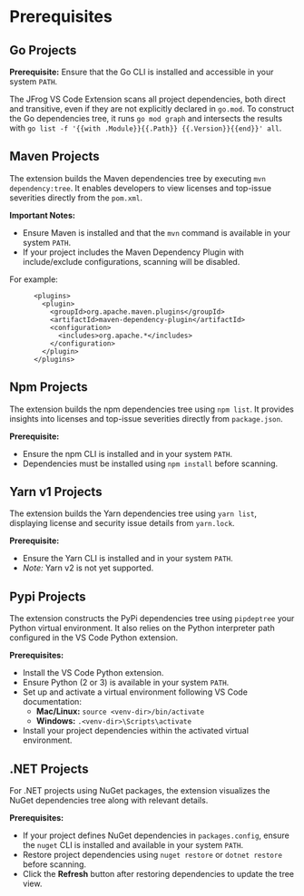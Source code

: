 # Prerequisites

## **Go Projects**

**Prerequisite:** Ensure that the Go CLI is installed and accessible in your system `PATH`.

The JFrog VS Code Extension scans all project dependencies, both direct and transitive, even if they are not explicitly declared in `go.mod`. To construct the Go dependencies tree, it runs `go mod graph` and intersects the results with `go list -f '{{with .Module}}{{.Path}} {{.Version}}{{end}}' all`.

## **Maven Projects**

The extension builds the Maven dependencies tree by executing `mvn dependency:tree`. It enables developers to view licenses and top-issue severities directly from the `pom.xml`.

**Important Notes:**

* Ensure Maven is installed and that the `mvn` command is available in your system `PATH`.
* If your project includes the Maven Dependency Plugin with include/exclude configurations, scanning will be disabled.

For example:

```
      <plugins>
        <plugin>
          <groupId>org.apache.maven.plugins</groupId>
          <artifactId>maven-dependency-plugin</artifactId>
          <configuration>
            <includes>org.apache.*</includes>
          </configuration>
        </plugin>
      </plugins>
```

## **Npm Projects**

The extension builds the npm dependencies tree using `npm list`. It provides insights into licenses and top-issue severities directly from `package.json`.

**Prerequisite:**

* Ensure the npm CLI is installed and in your system `PATH`.
* Dependencies must be installed using `npm install` before scanning.

## **Yarn v1 Projects**

The extension builds the Yarn dependencies tree using `yarn list`, displaying license and security issue details from `yarn.lock`.

**Prerequisite:**

* Ensure the Yarn CLI is installed and in your system `PATH`.
* _Note:_ Yarn v2 is not yet supported.

## **Pypi Projects**

The extension constructs the PyPi dependencies tree using `pipdeptree` your Python virtual environment. It also relies on the Python interpreter path configured in the VS Code Python extension.

**Prerequisites:**

* Install the VS Code Python extension.
* Ensure Python (2 or 3) is available in your system `PATH`.
* Set up and activate a virtual environment following VS Code documentation:
  * **Mac/Linux:** `source <venv-dir>/bin/activate`
  * **Windows:** `.<venv-dir>\Scripts\activate`
* Install your project dependencies within the activated virtual environment.

## **.NET Projects**

For .NET projects using NuGet packages, the extension visualizes the NuGet dependencies tree along with relevant details.

**Prerequisites:**

* If your project defines NuGet dependencies in `packages.config`, ensure the `nuget` CLI is installed and available in your system `PATH`.
* Restore project dependencies using `nuget restore` or `dotnet restore` before scanning.
* Click the **Refresh** button after restoring dependencies to update the tree view.
